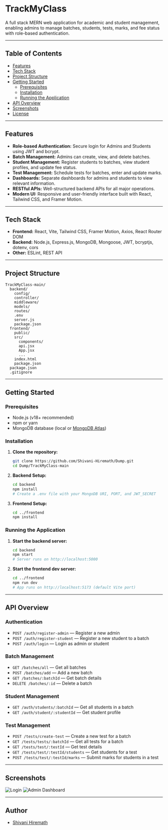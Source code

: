 # TrackMyClass

A full stack MERN web application for academic and student management, enabling admins to manage batches, students, tests, marks, and fee status with role-based authentication.

---

## Table of Contents

- [Features](#features)
- [Tech Stack](#tech-stack)
- [Project Structure](#project-structure)
- [Getting Started](#getting-started)
  - [Prerequisites](#prerequisites)
  - [Installation](#installation)
  - [Running the Application](#running-the-application)
- [API Overview](#api-overview)
- [Screenshots](#screenshots)
- [License](#license)

---

## Features

- **Role-based Authentication:** Secure login for Admins and Students using JWT and bcrypt.
- **Batch Management:** Admins can create, view, and delete batches.
- **Student Management:** Register students to batches, view student profiles, and update fee status.
- **Test Management:** Schedule tests for batches, enter and update marks.
- **Dashboards:** Separate dashboards for admins and students to view relevant information.
- **RESTful APIs:** Well-structured backend APIs for all major operations.
- **Modern UI:** Responsive and user-friendly interface built with React, Tailwind CSS, and Framer Motion.

---

## Tech Stack

- **Frontend:** React, Vite, Tailwind CSS, Framer Motion, Axios, React Router DOM
- **Backend:** Node.js, Express.js, MongoDB, Mongoose, JWT, bcryptjs, dotenv, cors
- **Other:** ESLint, REST API

---

## Project Structure

```
TrackMyClass-main/
  backend/
    config/
    controller/
    middleware/
    models/
    routes/
    .env
    server.js
    package.json
  frontend/
    public/
    src/
      components/
      api.jsx
      App.jsx
      ...
    index.html
    package.json
  package.json
  .gitignore
```

---

## Getting Started

### Prerequisites

- Node.js (v18+ recommended)
- npm or yarn
- MongoDB database (local or [MongoDB Atlas](https://www.mongodb.com/cloud/atlas))

### Installation

1. **Clone the repository:**
   ```sh
   git clone https://github.com/Shivani-Hiremath/Dump.git
   cd Dump/TrackMyClass-main
   ```

2. **Backend Setup:**
   ```sh
   cd backend
   npm install
   # Create a .env file with your MongoDB URI, PORT, and JWT_SECRET
   ```

3. **Frontend Setup:**
   ```sh
   cd ../frontend
   npm install
   ```

### Running the Application

1. **Start the backend server:**
   ```sh
   cd backend
   npm start
   # Server runs on http://localhost:5000
   ```

2. **Start the frontend dev server:**
   ```sh
   cd ../frontend
   npm run dev
   # App runs on http://localhost:5173 (default Vite port)
   ```

---

## API Overview

### Authentication

- `POST /auth/register-admin` — Register a new admin
- `POST /auth/register-student` — Register a new student to a batch
- `POST /auth/login` — Login as admin or student

### Batch Management

- `GET /batches/all` — Get all batches
- `POST /batches/add` — Add a new batch
- `GET /batches/:batchId` — Get batch details
- `DELETE /batches/:id` — Delete a batch

### Student Management

- `GET /auth/students/:batchId` — Get all students in a batch
- `GET /auth/student/:studentId` — Get student profile

### Test Management

- `POST /tests/create-test` — Create a new test for a batch
- `GET /tests/tests/:batchId` — Get all tests for a batch
- `GET /tests/test/:testId` — Get test details
- `GET /tests/test/:testId/students` — Get students for a test
- `POST /tests/test/:testId/marks` — Submit marks for students in a test

---

## Screenshots
![Login](./screenshots/admin-dashboard.png)
![Admin Dashboard](./screenshots/admin-dashboard.png)



---

## Author

- [Shivani Hiremath](https://github.com/Shivani-Hiremath)
